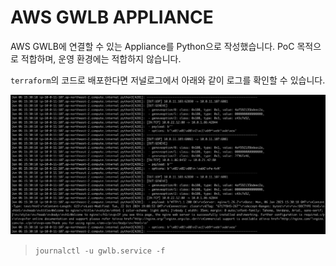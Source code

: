 # AWS GWLB APPLIANCE

AWS GWLB에 연결할 수 있는 Appliance를 Python으로 작성했습니다. PoC 목적으로 적합하며, 운영 환경에는 적합하지 않습니다.

`terraform`의 코드로 배포한다면 저널로그에서 아래와 같이 로그를 확인할 수 있습니다.

![journal](journal.png)

> `journalctl -u gwlb.service -f`
